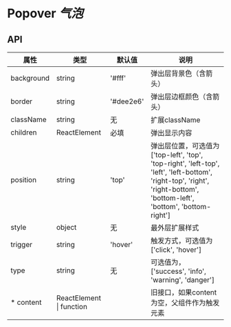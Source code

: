 # Popover *气泡*

<example />

## API

| 属性 | 类型 | 默认值 | 说明 |
| --- | --- | --- | --- |
| background | string | '#fff' | 弹出层背景色（含箭头） |
| border | string | '#dee2e6' | 弹出层边框颜色（含箭头） |
| className | string | 无 | 扩展className |
| children | ReactElement | 必填 | 弹出显示内容 |
| position | string | 'top' | 弹出层位置，可选值为 \['top-left', 'top', 'top-right', 'left-top', 'left', 'left-bottom', 'right-top', 'right', 'right-bottom', 'bottom-left', 'bottom', 'bottom-right'] |
| style | object | 无 | 最外层扩展样式 |
| trigger | string | 'hover' | 触发方式，可选值为 \['click', 'hover'] |
| type | string | 无 | 可选值为，\['success', 'info', 'warning', 'danger'] |
| * content | ReactElement \| function | | 旧接口，如果content为空，父组件作为触发元素 | 
